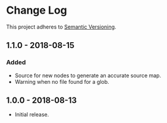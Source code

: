 # Change Log

This project adheres to
[Semantic Versioning](https://semver.org/spec/v2.0.0.html).

## 1.1.0 - 2018-08-15
### Added
- Source for new nodes to generate an accurate source map.
- Warning when no file found for a glob.

## 1.0.0 - 2018-08-13
- Initial release.
